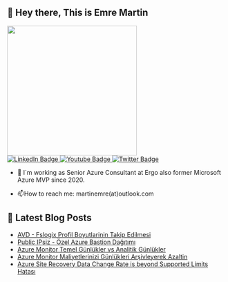 ## 👋 Hey there, This is Emre Martin  

<div id="header" align="left">
  <img src="https://media.giphy.com/media/bk8UGCysurqC2gmJ0o/giphy.gif" width="300"/>
</div>
<div id="badges"  align="left" >
  <a href="[your-linkedin-URL](https://www.linkedin.com/in/martinemre/)">
    <img src="https://img.shields.io/badge/LinkedIn-blue?style=for-the-badge&logo=linkedin&logoColor=white" alt="LinkedIn Badge"/>
  </a>
  <a href="your-youtube-URL">
    <img src="https://img.shields.io/badge/YouTube-red?style=for-the-badge&logo=youtube&logoColor=white" alt="Youtube Badge"/>
  </a>
  <a href="https://x.com/emr3martin?t=rQD5H0AYuUFkWg3nthiu8w&s=09">
    <img src="https://img.shields.io/badge/Twitter-blue?style=for-the-badge&logo=twitter&logoColor=white" alt="Twitter Badge"/>
  </a>   
</div>

- :telescope: I`m working as Senior Azure Consultant at Ergo also former Microsoft Azure MVP since 2020.

- :mailbox:How to reach me: martinemre(at)outlook.com
  
## 📩 Latest Blog Posts 
<!-- BLOG-POST-LIST:START -->
- [AVD - Fslogix Profil Boyutlarinin Takip Edilmesi](https://martinemre.github.io/azure/FsLogix-Profile-Size-Check/)
- [Public IPsiz - Özel Azure Bastion Dağıtımı](https://martinemre.github.io/azure/Azure-Bastion-Private-IP/)
- [Azure Monitor Temel Günlükler vs Analitik Günlükler](https://martinemre.github.io/azure/Azure-Monitor-Basic-and-Analytics-logs/)
- [Azure Monitor Maliyetlerinizi Günlükleri Arşivleyerek Azaltin](https://martinemre.github.io/azure/Azure-Monitor-Archive-Logs/)
- [Azure Site Recovery Data Change Rate is beyond Supported Limits Hatası](https://martinemre.github.io/azure/Data-Change-Rate-Beyond-Supported-Limits/)
<!-- BLOG-POST-LIST:END -->


